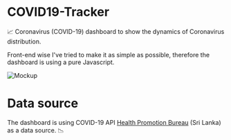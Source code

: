 # COVID19-Tracker
📈 Coronavirus (COVID-19) dashboard to show the dynamics of Сoronavirus distribution.

Front-end wise I've tried to make it as simple as possible, therefore the dashboard is using a pure Javascript.

![Mockup](https://user-images.githubusercontent.com/49508237/79036206-a688d780-7be3-11ea-9672-7da44ab397a3.jpg)


# Data source
The dashboard is using COVID-19 API [Health Promotion Bureau](https://www.hpb.health.gov.lk/en/api-documentation) (Sri Lanka) as a data source. :chart_with_downwards_trend:	
